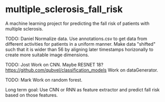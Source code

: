 # multiple_sclerosis_fall_risk
A machine learning project for predicting the fall risk of patients with multiple sclerosis.

TODO: Daniel
Normalize data.
Use annotations.csv to get data from different activities for patients in a uniform manner.
Make data "shifted" such that it is wider than 56 by aligning later timestamps horizonally to create more suitable image dimensions.

TODO: Jost
Work on CNN.  Maybe RESNET 18? https://github.com/qubvel/classification_models
Work on dataGenerator.

TODO: Mark
Work on random forest.

Long term goal: Use CNN or RNN as feature extractor and predict fall risk based on those features.